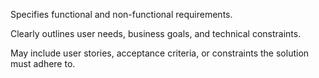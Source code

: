Specifies functional and non-functional requirements.

Clearly outlines user needs, business goals, and technical constraints.

May include user stories, acceptance criteria, or constraints the solution must adhere to.
